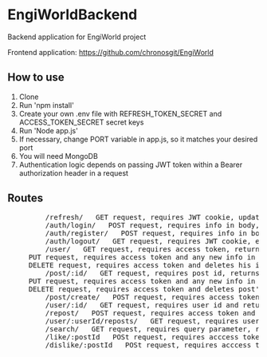 # EngiWorldBackend
Backend application for EngiWorld project

Frontend application: https://github.com/chronosgit/EngiWorld

## How to use

1. Clone
2. Run 'npm install'
3. Create your own .env file with REFRESH_TOKEN_SECRET and ACCESS_TOKEN_SECRET secret keys
4. Run 'Node app.js'
5. If necessary, change PORT variable in app.js, so it matches your desired port
6. You will need MongoDB
7. Authentication logic depends on passing JWT token within a Bearer authorization header in a request

## Routes
<pre>
         /refresh/&nbsp&nbsp&nbspGET request, requires JWT cookie, updates refresh token and return new JWT cookie and access token  
         /auth/login/&nbsp&nbsp&nbspPOST request, requires info in body, returns JWT cookie and access token  
         /auth/register/&nbsp&nbsp&nbspPOST request, requires info in body, returns JWT cookie, access token and creates new user  
         /auth/logout/&nbsp&nbsp&nbspGET request, requires JWT cookie, empties refresh token in User model and clears cookie  
         /user/&nbsp&nbsp&nbspGET request, requires access token, returns info about user, sending a request  
&nbsp&nbsp&nbsp&nbsp&nbspPUT request, requires access token and any new info in body, updates user info in model  
&nbsp&nbsp&nbsp&nbsp&nbspDELETE request, requires access token and deletes his info everywhere  
         /post/:id/&nbsp&nbsp&nbspGET request, requires post id, returns post  
&nbsp&nbsp&nbsp&nbsp&nbspPUT request, requires access token and any new info in body, updates post info in model and returns updates post  
&nbsp&nbsp&nbsp&nbsp&nbspDELETE request, requires access token and deletes post's info everywhere  
         /post/create/   POST request, requires access token and info in body, creates new post  
         /user/:id/   GET request, requires user id and returns public user info  
         /repost/   POST request, requires access token and "operationType" & "postId" fields in body  
         /user/:userId/reposts/   GET request, requires user id and return all reports of user with such id  
         /search/   GET request, requires query parameter, return all users with username AND all posts with title corresponding to query param  
         /like/:postId   POSt request, requires acccess token, makes changes in user and post models info  
         /dislike/:postId   POSt request, requires acccess token, makes changes in user and post models info  
</pre>
